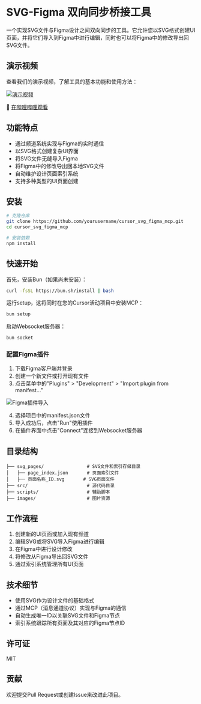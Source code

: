 # SVG-Figma 双向同步桥接工具

一个实现SVG文件与Figma设计之间双向同步的工具。它允许您以SVG格式创建UI页面，并将它们导入到Figma中进行编辑，同时也可以将Figma中的修改导出回SVG文件。

## 演示视频

查看我们的演示视频，了解工具的基本功能和使用方法：

[![演示视频](https://i0.hdslb.com/bfs/archive/video_image_cover.jpg)](https://www.bilibili.com/video/BV1rodZYLEbr/)

🔗 [在哔哩哔哩观看](https://www.bilibili.com/video/BV1rodZYLEbr/)

## 功能特点

- 通过频道系统实现与Figma的实时通信
- 以SVG格式创建复杂UI界面
- 将SVG文件无缝导入Figma
- 将Figma中的修改导出回本地SVG文件
- 自动维护设计页面索引系统
- 支持多种类型的UI页面创建

## 安装

```bash
# 克隆仓库
git clone https://github.com/yourusername/cursor_svg_figma_mcp.git
cd cursor_svg_figma_mcp

# 安装依赖
npm install
```

## 快速开始

首先，安装Bun（如果尚未安装）：

```bash
curl -fsSL https://bun.sh/install | bash
```

运行setup，这将同时在您的Cursor活动项目中安装MCP：

```bash
bun setup
```

启动Websocket服务器：

```bash
bun socket
```

### 配置Figma插件

1. 下载Figma客户端并登录
2. 创建一个新文件或打开现有文件
3. 点击菜单中的"Plugins" > "Development" > "Import plugin from manifest..."

![Figma插件导入](images/figma_import_plugin.png)

4. 选择项目中的manifest.json文件
5. 导入成功后，点击"Run"使用插件
6. 在插件界面中点击"Connect"连接到Websocket服务器



## 目录结构

```
├── svg_pages/                # SVG文件和索引存储目录
│   ├── page_index.json       # 页面索引文件
│   ├── 页面名称_ID.svg       # SVG页面文件
├── src/                      # 源代码目录
├── scripts/                  # 辅助脚本
├── images/                   # 图片资源
```

## 工作流程

1. 创建新的UI页面或加入现有频道
2. 编辑SVG或将SVG导入Figma进行编辑
3. 在Figma中进行设计修改
4. 将修改从Figma导出回SVG文件
5. 通过索引系统管理所有UI页面

## 技术细节

- 使用SVG作为设计文件的基础格式
- 通过MCP（消息通道协议）实现与Figma的通信
- 自动生成唯一ID以关联SVG文件和Figma节点
- 索引系统跟踪所有页面及其对应的Figma节点ID

## 许可证

MIT

## 贡献

欢迎提交Pull Request或创建Issue来改进此项目。
